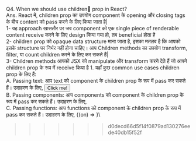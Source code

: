 Q4. When we should use children👶 prop in React?\
Ans. React में, children prop का उपयोग component के opening और closing tags के बीच content को pass करने के लिए किया जाता है|\
1- यह approach खासतौर पर जब component को एक single piece of renderable content receive करने के लिए design किया गया हो, तब beneficial होता है \
2- children prop को opaque data structure माना जाता है, इसका मतलब है कि आपको इसके structure पर निर्भर नहीं होना चाहिए। आप Children methods का उपयोग transform, filter, या count children करने के लिए कर सकते हैं|\
3- Children methods आपको JSX को manipulate और transform करने देते हैं जो आपने children prop के रूप में receive किया है 1. यहाँ कुछ common use cases children prop के लिए हैं:\
A. Passing text: आप text को component के children prop के रूप में pass कर सकते हैं। उदाहरण के लिए, <Button>Click me!</Button>\
B. Passing components: आप components को component के children prop के रूप में pass कर सकते हैं। उदाहरण के लिए, <Card><Image /><Text /></Card>\
C. Passing functions: आप functions को component के children prop के रूप में pass कर सकते हैं। उदाहरण के लिए, <Toggle>{(on) => <Switch on={on} />}</Toggle>\
>>>>>>> d0decd66d5f14f0879ad130276eede40db15f52f
